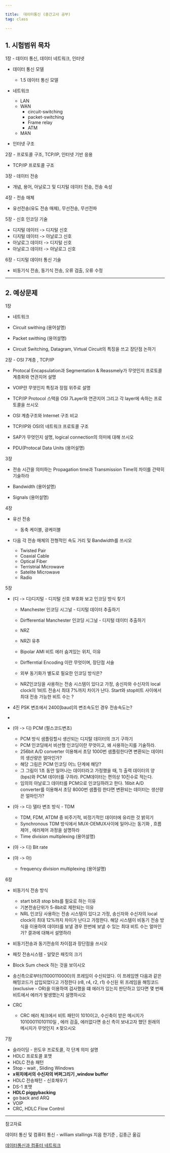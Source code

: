 ```yaml
---

title:  데이터통신 (중간고사 공부)
tag: class 

---
```


## 1. 시험범위 목차

1장 - 데이터 통신, 데이터 네트워크, 인터넷

*	데이터 통신 모델
	* 1.5 데이터 통신 모델
*	네트워크
	* LAN 
	* WAN
		* circuit-switching
		* packet-switching
		* Frame relay
		* ATM
	* MAN

*	인터넷 구조

2장 - 프로토콜 구조, TCP/IP, 인터넷 기반 응용

*	TCP/IP 프로토콜 구조

3장 - 데이터 전송

*	개념, 용어, 아날로그 및 디지털 데이터 전송, 전송 속성


4장 - 전송 매체

*	유선전송(유도 전송 매체), 무선전송, 무선전파

5장 - 신호 인코딩 기술

*	디지털 데이터 -> 디지털 신호
*	디지털 데이터 -> 아날로그 신호
*	아날로그 데이터 -> 디지털 신호
*	아날로그 데이터 -> 아날로그 신호

6장 - 디지털 데이터 통신 기술

*	비동기식 전송, 동기식 전송, 오류 검출, 오류 수정

* * *


## 2. 예상문제

1장 

*	네트워크

*	Circuit swithing (용어설명)

*	Packet swithing (용어설명)

*	Circuit Switching, Datagram, Virtual Circuit의 특징을 쓰고 장단점 논하기


2장 - OSI 7계층 , TCP/IP

*	Protocal Encapsulation과 Segmentation & Reassmely가 무엇인지 프로토콜 계층화와 연관지어 설명

*	VOIP란 무엇인지 특징과 장점 위주로 설명

*	TCP/IP Protocol 스택을 OSI 7Layer와 연관지어 그리고 각 layer에 속하는 프로토콜을 쓰시오

*	OSI 계층구조와 Internet 구조 비교

*	TCP/IP와 OSI의 네트워크 프로토콜 구조

*	SAP가 무엇인지 설명, logical connection의 의미에 대해 쓰시오

*	PDU(Protocal Data Units (용어설명)

3장 

*	전송 시간을 의미하는 Propagation time과 Transmission Time의 차이를 간략히 기술하라

*	Bandwidth (용어설명)
*	Signals (용어설명)


4장 

*	유선 전송
	* 동축 케이블, 광케이블	
	
*	다음 각 전송 매체의 전형적인 속도 거리 및 Bandwidth를 쓰시오
	* Twisted Pair
	* Coaxial Cable
	* Optical Fiber
	* Terristrial Microwave
	* Satelite Microwave
	* Radio 	

5장 


*	(디 -> 디)디지털 - 디지털 신호 부호화 보고 인코딩 방식 찾기 

	*	Manchester 인코딩 시그널 - 디지털 데이터 추출하기
	*	Dirfferential Manchester 인코딩 시그널 - 디지털 데이터 추출하기

	*	NRZ 
	*	NRZI 유추
	* 	Bipolar AMI 비트 에러 숨겨있는 위치, 이유
	*	Dirfferntial Encoding 이란 무엇이며, 장단점 서술
	*	외부 동기화가 별도로 필요한 인코딩 방식은?
	* NRZ인코딩을 사용하는 전송 시스템이 있다고 가정, 송신자와 수신자의 local clock이 1비트 전송시 최대 7%까지 차이가 난다. Start와 stop비트 사이에서 최대 전송 가능한 비트 수는 ?
	
*	4진 PSK 변조에서 2400[baud]의 변조속도인 경우 전송속도는?
*	

*	(아 -> 디) PCM (펄스코드변조)
	*	PCM 방식 샘플링할시 생산되는 디지탈 데이터의 크기 구하기
	*	PCM 인코딩에서 비선형 인코딩이란 무엇이고, 왜 사용하는지를 기술하라.
	*	256bit A/D converter 이용해서 초당 1000번 샘플링한다면 변환되는 데이터의 생산량은 얼마인가?
	* 	해당 그림은 PCM 인코딩 어느 단계에 해당?
	* 	그 그림이 1초 동안 일어나는 데이터라고 가정했을 때, 1) 출력 데이터의 양(bps)와 PCM 데이터를 구하라. PCM데이터는 편의상 10진수로 적는다.
	* 	임의의 아날로그 데이터를 PCM으로 인코딩하려고 한다. 16bit A/D converter를 이용해서 초당 8000번 샘플링 한다면 변환되는 데이터는 생산량은 얼마인가?



*	(아 -> 디) 델타 변조 방식 - TDM
	* TDM, FDM, ATDM 중 비주기적, 비정기적인 데이터에 유리한 것 밝히기		
	* Synchronous TDM 방식에서 MUX-DEMUX사이에 일어나는 동기화 , 흐름제어 , 에러제어 과정을 설명하라
	*	Time division multiplexing (용어설명)	

*	(아 -> 디) Bit rate	

*	(아 -> 아)
	*	frequency division multiplexing (용어설명)
	 
6장 

*	비동기식 전송 방식 
	*	start bit과 stop  bits를 필요로 하는 이유
	*	기본전송단위가 5-8bit로 제한되는 이유
	*	NRL 인코딩 사용하는 전송 시스템이 있다고 가정, 송신자와 수신자의 local clock이 최대 12%까지 차이가 난다고 가정한다. 해당 시스템이 비동기 전송 방식을 이용하여 데이터를 보낼 경우 한번에 보낼 수 있는 최대 비트 수는 얼마인가? 결과에 대해서 설명하라
	
*	비동기전송과 동기전송의 차이점과 장단점을 쓰시오

*	패킷 전송시스템 - 알맞은 패킷의 크기

*	Block Sum check 하는 것을 보이시오

*	송신측으로부터(11000110000)의 프레임이 수신되었다. 이 프레임엔 다음과 같은 해밍코드가 삽입되었다고 가정한다 (r8, r4, r2, r1) 수신된 위 프레임을 해밍코드(exclusive - OR)을 이용하여 검사했을 떄 에러가 있는지 판단하고 있다면 몇 번째 비트에서 에러가 발생했는지 설명하시오
    

*	CRC
	* CRC 에러 체크에서 비트 패턴이 1010이고, 수신축이 받은 메시지가 10100011010110일 , 에러 검출, 에러없다면 송신 측이 보내고자 했던 원래의 메시지가 무엇인지 ㅊ찾으시오	

7장 
*	슬라이딩 - 윈도우 프로토콜, 각 단계 의미 설명
*	HDLC 프로토콜 포맷
*	HDLC 전송 패턴
*	Stop - wait , Sliding Windows
*	**x위치에서의 수신자의 버퍼그리기 ,window buffer**
*	HDLC 전송패턴 - 신호채우기
*	DS-1 포맷
*	**HDLC piggybacking**
*	go back and ARQ
*	VOIP
*	CRC, HDLC Flow Control


--------

참고자료

데이터 통신 및 컴퓨터 통신 - william stallings 지음 한기준 , 김종근 옮김
 
[데이터통신과 컴퓨터 네트워크](http://terms.naver.com/entry.nhn?docId=2271794&cid=51207&categoryId=51207&expCategoryId=51207)
